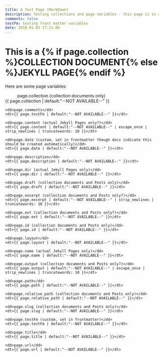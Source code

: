 ```yaml
---
title: A Test Page (MarkDown)
description: Testing collections and page variables - this page is in a collection and is a markdown file
comments: false
testFm: testing front matter variables
date: 2018-01-02 17:11:00
---
```


<h1>This is a {% if page.collection %}COLLECTION DOCUMENT{% else %}JEKYLL PAGE{% endif %}</h1>

<p>Here are some page variables:</p>
<dl>
    <dd>page.collection (collection documents only)</dd>
    <dt>{{ page.collection | default:"--NOT AVAILABLE--" }}</dt>

    <dd>page.comments</dd>
    <dt>{{ page.testFm | default:"--NOT AVAILABLE--" }}</dt>

    <dd>page.content (actual Jekyll Pages only?)</dd>
    <dt>{{ page.content | default:"--NOT AVAILABLE--" | escape_once | strip_newlines | truncatewords: 10 }}</dt>

    <dd>page.date (custom, set in frontmatter though docs indicate this should be created automatically)</dd>
    <dt>{{ page.date | default:"--NOT AVAILABLE--" }}</dt>

    <dd>page.description</dd>
    <dt>{{ page.description | default:"--NOT AVAILABLE--" }}</dt>

    <dd>page.dir (actual Jekyll Pages only)</dd>
    <dt>{{ page.dir | default:"--NOT AVAILABLE--" }}</dt>

    <dd>page.draft (collection documents and Posts only)</dd>
    <dt>{{ page.draft | default:"--NOT AVAILABLE--" }}</dt>

    <dd>page.excerpt (collection documents and Posts only?)</dd>
    <dt>{{ page.excerpt | default:"--NOT AVAILABLE--" | strip_newlines | truncatewords: 10 }}</dt>

    <dd>page.ext (collection documents and Posts only?)</dd>
    <dt>{{ page.ext | default:"--NOT AVAILABLE--" }}</dt>

    <dd>page.id (collection documents and Posts only)</dd>
    <dt>{{ page.id | default:"--NOT AVAILABLE--" }}</dt>

    <dd>page.layout</dd>
    <dt>{{ page.layout | default:"--NOT AVAILABLE--" }}</dt>

    <dd>page.name (actual Jekyll Pages only)</dd>
    <dt>{{ page.name | default:"--NOT AVAILABLE--" }}</dt>

    <dd>page.output (collection documents and Posts only?)</dd>
    <dt>{{ page.output | default:"--NOT AVAILABLE--" | escape_once | strip_newlines | truncatewords: 10 }}</dt>

    <dd>page.path</dd>
    <dt>{{ page.path | default:"--NOT AVAILABLE--" }}</dt>

    <dd>page.relative_path (collection documents and Posts only)</dd>
    <dt>{{ page.relative_path | default:"--NOT AVAILABLE--" }}</dt>

    <dd>page.slug (collection documents and Posts only)</dd>
    <dt>{{ page.slug | default:"--NOT AVAILABLE--" }}</dt>

    <dd>page.testFm (custom, set in frontmatter)</dd>
    <dt>{{ page.testFm | default:"--NOT AVAILABLE--" }}</dt>

    <dd>page.title</dd>
    <dt>{{ page.title | default:"--NOT AVAILABLE--" }}</dt>

    <dd>page.url</dd>
    <dt>{{ page.url | default:"--NOT AVAILABLE--" }}</dt>

</dl>

<script>
    (function() {
        // Dump the page object to a JS variable - note we have to strip or escape the html
        var jk_page = {{ page | jsonify | strip_html }};
        console.log('--PAGE (jsonify)--', jk_page)
    })();
</script>


